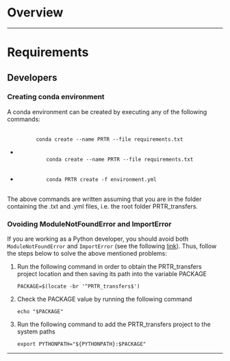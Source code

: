 # Overview

<hr/>

# Requirements

## Developers

### Creating conda environment

A conda environment can be created by executing any of the following commands:

<pre> 
        <code>conda create --name PRTR --file requirements.txt</code>
</pre>

<ul>
  <li>
    <div class="snippet-clipboard-content position-relative" data-snippet-clipboard-copy-content=" conda create --name PRTR --file requirements.txt">
      <pre> 
        <code>conda create --name PRTR --file requirements.txt</code>
       </pre>
    </div>
  </li>
  <li>
    <div class="snippet-clipboard-content position-relative" data-snippet-clipboard-copy-content=" conda PRTR create -f environment.yml">
      <pre>
        <code>conda PRTR create -f environment.yml</code>
      </pre>
    </div>
  </li>
</ul>

The above commands are written assuming that you are in the folder containing the .txt and .yml files, i.e. the root folder PRTR_transfers. 

### Ovoiding ModuleNotFoundError and ImportError

If you are working as a Python developer, you should avoid both ```ModuleNotFoundError``` and ```ImportError``` (see the following [link](https://towardsdatascience.com/how-to-fix-modulenotfounderror-and-importerror-248ce5b69b1c)). Thus, follow the steps below to solve the above mentioned problems:

<ol>
  <li>
    Run the following command in order to obtain the PRTR_transfers project location and then saving its path into the variable PACKAGE
    
    PACKAGE=$(locate -br '^PRTR_transfers$')
  </li>
  <li>
    Check the PACKAGE value by running the following command
    
    echo "$PACKAGE"
   </li>
   <li>
     Run the following command to add the PRTR_transfers project to the system paths
     
    export PYTHONPATH="${PYTHONPATH}:$PACKAGE"
   </li>
</ol>

<hr/>
